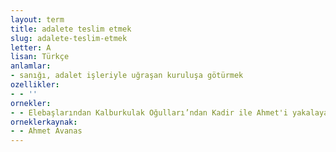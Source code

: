 ```yaml
---
layout: term
title: adalete teslim etmek
slug: adalete-teslim-etmek
letter: A
lisan: Türkçe
anlamlar:
- sanığı, adalet işleriyle uğraşan kuruluşa götürmek
ozellikler:
- - ''
ornekler:
- - Elebaşlarından Kalburkulak Oğulları’ndan Kadir ile Ahmet'i yakalayarak adalete teslim etti.
orneklerkaynak:
- - Ahmet Avanas
---
```

